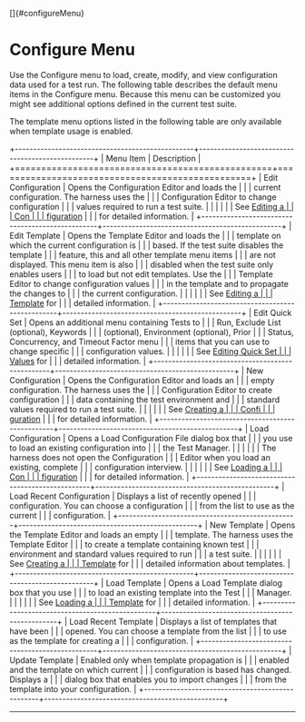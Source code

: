 <!---
  $Id$

  Copyright (c) 2001, 2024, Oracle and/or its affiliates. All rights reserved.
  DO NOT ALTER OR REMOVE COPYRIGHT NOTICES OR THIS FILE HEADER.

  This code is free software; you can redistribute it and/or modify it
  under the terms of the GNU General Public License version 2 only, as
  published by the Free Software Foundation.  Oracle designates this
  particular file as subject to the "Classpath" exception as provided
  by Oracle in the LICENSE file that accompanied this code.

  This code is distributed in the hope that it will be useful, but WITHOUT
  ANY WARRANTY; without even the implied warranty of MERCHANTABILITY or
  FITNESS FOR A PARTICULAR PURPOSE.  See the GNU General Public License
  version 2 for more details (a copy is included in the LICENSE file that
  accompanied this code).

  You should have received a copy of the GNU General Public License version
  2 along with this work; if not, write to the Free Software Foundation,
  Inc., 51 Franklin St, Fifth Floor, Boston, MA 02110-1301 USA.

  Please contact Oracle, 500 Oracle Parkway, Redwood Shores, CA 94065 USA
  or visit www.oracle.com if you need additional information or have any
  questions.
-->

[]{#configureMenu}

# Configure Menu

Use the Configure menu to load, create, modify, and view configuration data used for a test run. The
following table describes the default menu items in the Configure menu. Because this menu can be
customized you might see additional options defined in the current test suite.

The template menu options listed in the following table are only available when template usage is
enabled.

+-------------------------------------------------+-------------------------------------------------+
| Menu Item                                       | Description                                     |
+=================================================+=================================================+
| Edit Configuration                              | Opens the Configuration Editor and loads the    |
|                                                 | current configuration. The harness uses the     |
|                                                 | Configuration Editor to change configuration    |
|                                                 | values required to run a test suite.            |
|                                                 |                                                 |
|                                                 | See [Editing a                                  |
|                                                 | Con                                             |
|                                                 | figuration](../confEdit/editConfiguration.html) |
|                                                 | for detailed information.                       |
+-------------------------------------------------+-------------------------------------------------+
| Edit Template                                   | Opens the Template Editor and loads the         |
|                                                 | template on which the current configuration is  |
|                                                 | based. If the test suite disables the template  |
|                                                 | feature, this and all other template menu items |
|                                                 | are not displayed. This menu item is also       |
|                                                 | disabled when the test suite only enables users |
|                                                 | to load but not edit templates. Use the         |
|                                                 | Template Editor to change configuration values  |
|                                                 | in the template and to propagate the changes to |
|                                                 | the current configuration.                      |
|                                                 |                                                 |
|                                                 | See [Editing a                                  |
|                                                 | Template](../admin/editTemplate.html) for       |
|                                                 | detailed information.                           |
+-------------------------------------------------+-------------------------------------------------+
| Edit Quick Set                                  | Opens an additional menu containing Tests to    |
|                                                 | Run, Exclude List (optional), Keywords          |
|                                                 | (optional), Environment (optional), Prior       |
|                                                 | Status, Concurrency, and Timeout Factor menu    |
|                                                 | items that you can use to change specific       |
|                                                 | configuration values.                           |
|                                                 |                                                 |
|                                                 | See [Editing Quick Set                          |
|                                                 | Values](../confEdit/editQuickSet.html) for      |
|                                                 | detailed information.                           |
+-------------------------------------------------+-------------------------------------------------+
| New Configuration                               | Opens the Configuration Editor and loads an     |
|                                                 | empty configuration. The harness uses the       |
|                                                 | Configuration Editor to create configuration    |
|                                                 | data containing the test environment and        |
|                                                 | standard values required to run a test suite.   |
|                                                 |                                                 |
|                                                 | See [Creating a                                 |
|                                                 | Confi                                           |
|                                                 | guration](../confEdit/createConfiguration.html) |
|                                                 | for detailed information.                       |
+-------------------------------------------------+-------------------------------------------------+
| Load Configuration                              | Opens a Load Configuration File dialog box that |
|                                                 | you use to load an existing configuration into  |
|                                                 | the Test Manager.                               |
|                                                 |                                                 |
|                                                 | The harness does not open the Configuration     |
|                                                 | Editor when you load an existing, complete      |
|                                                 | configuration interview.                        |
|                                                 |                                                 |
|                                                 | See [Loading a                                  |
|                                                 | Con                                             |
|                                                 | figuration](../confEdit/loadConfiguration.html) |
|                                                 | for detailed information.                       |
+-------------------------------------------------+-------------------------------------------------+
| Load Recent Configuration                       | Displays a list of recently opened              |
|                                                 | configuration. You can choose a configuration   |
|                                                 | from the list to use as the current             |
|                                                 | configuration.                                  |
+-------------------------------------------------+-------------------------------------------------+
| New Template                                    | Opens the Template Editor and loads an empty    |
|                                                 | template. The harness uses the Template Editor  |
|                                                 | to create a template containing known test      |
|                                                 | environment and standard values required to run |
|                                                 | a test suite.                                   |
|                                                 |                                                 |
|                                                 | See [Creating a                                 |
|                                                 | Template](../admin/createTemplate.html) for     |
|                                                 | detailed information about templates.           |
+-------------------------------------------------+-------------------------------------------------+
| Load Template                                   | Opens a Load Template dialog box that you use   |
|                                                 | to load an existing template into the Test      |
|                                                 | Manager.                                        |
|                                                 |                                                 |
|                                                 | See [Loading a                                  |
|                                                 | Template](../templates/loadTemplate.html) for   |
|                                                 | detailed information.                           |
+-------------------------------------------------+-------------------------------------------------+
| Load Recent Template                            | Displays a list of templates that have been     |
|                                                 | opened. You can choose a template from the list |
|                                                 | to use as the template for creating a           |
|                                                 | configuration.                                  |
+-------------------------------------------------+-------------------------------------------------+
| Update Template                                 | Enabled only when template propagation is       |
|                                                 | enabled and the template on which current       |
|                                                 | configuration is based has changed. Displays a  |
|                                                 | dialog box that enables you to import changes   |
|                                                 | from the template into your configuration.      |
+-------------------------------------------------+-------------------------------------------------+

----------------------------------------------------------------------------------------------------


